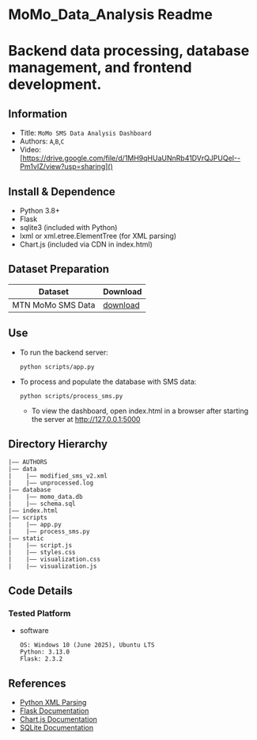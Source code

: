 # MoMo_Data_Analysis Readme
Backend data processing, database management, and frontend development.
===

## Information
- Title:  `MoMo SMS Data Analysis Dashboard`
- Authors:  `A`,`B`,`C`
- Video: [https://drive.google.com/file/d/1MH9qHUaUNnRb41DVrQJPUQeI--Pm1vIZ/view?usp=sharing]()

## Install & Dependence
- Python 3.8+
- Flask
- sqlite3 (included with Python)
- lxml or xml.etree.ElementTree (for XML parsing)
- Chart.js (included via CDN in index.html)

## Dataset Preparation
| Dataset | Download |
| ---     | ---   |
| MTN MoMo SMS Data| [download](data/modified_sms_v2.xml) |


## Use
- To run the backend server:
  ```
  python scripts/app.py
  ```
- To process and populate the database with SMS data:
  ```
  python scripts/process_sms.py
  ```
  - To view the dashboard, open index.html in a browser after starting the server at http://127.0.0.1:5000

## Directory Hierarchy
```
|—— AUTHORS
|—— data
|    |—— modified_sms_v2.xml
|    |—— unprocessed.log
|—— database
|    |—— momo_data.db
|    |—— schema.sql
|—— index.html
|—— scripts
|    |—— app.py
|    |—— process_sms.py
|—— static
|    |—— script.js
|    |—— styles.css
|    |—— visualization.css
|    |—— visualization.js
```
## Code Details
### Tested Platform
- software
  ```
  OS: Windows 10 (June 2025), Ubuntu LTS
  Python: 3.13.0
  Flask: 2.3.2
  ```

## References
- [Python XML Parsing](https://docs.python.org/3/library/xml.etree.elementtree.html)
- [Flask Documentation](https://flask.palletsprojects.com/)
- [Chart.js Documentation](https://www.chartjs.org/docs/latest/)
- [SQLite Documentation](https://www.sqlite.org/docs.html)
